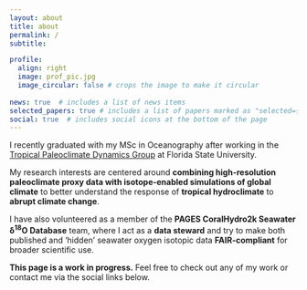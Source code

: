 ```yaml
---
layout: about
title: about
permalink: /
subtitle: 

profile:
  align: right
  image: prof_pic.jpg
  image_circular: false # crops the image to make it circular
  
news: true  # includes a list of news items
selected_papers: true # includes a list of papers marked as "selected={true}"
social: true  # includes social icons at the bottom of the page
---
```


I recently graduated with my MSc in Oceanography after working in the <a href="https://alyssaatwood.weebly.com/">Tropical Paleoclimate Dynamics Group</a> at Florida State University.

My research interests are centered around <b>combining high-resolution paleoclimate proxy data with isotope-enabled simulations of global climate</b> to better understand the response of <b>tropical hydroclimate</b> to <b>abrupt climate change</b>.

I have also volunteered as a member of the <b>PAGES CoralHydro2k Seawater δ<sup>18</sup>O Database</b> team, where I act as a <b>data steward</b> and try to make both published and ‘hidden’ seawater oxygen isotopic data <b>FAIR-compliant</b> for broader scientific use.

<b>This page is a work in progress.</b> Feel free to check out any of my work or contact me via the social links below.
